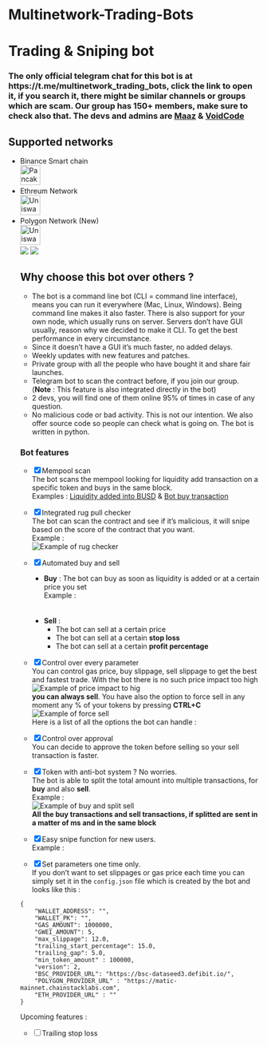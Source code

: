 # Multinetwork-Trading-Bots

<h1 class="code-line" data-line-start=0 data-line-end=1 ><a id="Trading__Sniping_bot_0"></a>Trading &amp; Sniping bot</h1>
<h3> The only official telegram chat for this bot is at https://t.me/multinetwork_trading_bots, click the link to open it, if you search it, there might be similar channels or groups which are scam. Our group has 150+ members, make sure to check also that. The devs and admins are <a href="http://t.me/Maaz_02">Maaz</a> & <a href="http://t.me/Voidcoder"> VoidCode </a></h3>
<h2 class="code-line" data-line-start=2 data-line-end=3 ><a id="Supported_networks_2"></a>Supported networks</h2>
<ul>
<li class="has-line-data" data-line-start="3" data-line-end="5">Binance Smart chain</br>
  <img src="https://pancakeswap.finance/favicon.ico" alt="Pancake Swap" widht="40" height="40">
 </li>
<li class="has-line-data" data-line-start="5" data-line-end="7">Ethreum Network</br>
  <img src="https://uniswap.org/favicon-32x32.png?v=9e6cfb30cbc0a5ba01a0f7bfe1f1924b" widht="40" height="40" alt="Uniswap">
 </li>
<li class="has-line-data" data-line-start="7" data-line-end="8">Polygon Network (New)</br>
  <img src="https://quickswap.exchange/logo_circle.png" widht="40" height="40" alt="Uniswap">
 </li>
<img src="https://i.ibb.co/FqcXK9r/image.png" >
<img src="https://i.ibb.co/6gPGPqh/image.png" >
<h2 class="code-line" data-line-start=0 data-line-end=1 ><a id="Why_choose_this_bot_over_others__0"></a>Why choose this bot over others ?</h2>
<ul>
<li class="has-line-data" data-line-start="1" data-line-end="2">The bot is a command line bot (CLI = command line interface), means you can run it everywhere (Mac, Linux, Windows). Being command line makes it also faster. There is also support for your own node, which usually runs on server. Servers don’t have GUI usually, reason why we decided to make it CLI. To get the best performance in every circumstance.</li>
<li class="has-line-data" data-line-start="2" data-line-end="3">Since it doesn’t have a GUI it’s much faster, no added delays.</li>
<li class="has-line-data" data-line-start="3" data-line-end="4">Weekly updates with new features and patches.</li>
<li class="has-line-data" data-line-start="4" data-line-end="5">Private group with all the people who have bought it and share fair launches.</li>
<li class="has-line-data" data-line-start="5" data-line-end="6">Telegram bot to scan the contract before, if you join our group. (<strong>Note</strong> : This feature is also integrated directly in the bot)</li>
<li class="has-line-data" data-line-start="6" data-line-end="7">2 devs, you will find one of them online 95% of times in case of any question.</li>
<li class="has-line-data" data-line-start="7" data-line-end="9">No malicious code or bad activity. This is not our intention. We also offer source code so people can check what is going on. The bot is written in python.</li>
</ul>
<h3 class="code-line" data-line-start=9 data-line-end=10 ><a id="Bot_features_9"></a>Bot features</h3>
<ul>
<li class="has-line-data" data-line-start="10" data-line-end="13">
<p class="has-line-data" data-line-start="10" data-line-end="13"><input type="checkbox" id="checkbox36" checked="true"><label for="checkbox36">Mempool scan</label><br>
The bot scans the mempool looking for liquidity add transaction on a specific token and buys in the same block.<br>
Examples : <a href="https://bscscan.com/tx/0xced8cd0bf97812c7e392cd2eacb4ba8ae7c37e9f7783561b69576947c35b4aed">Liquidity added into BUSD</a> &amp; <a href="https://bscscan.com/tx/0x4eb878767a4a7f0f6934475a0813880be00ef7724bde80de07babf048eef7db3">Bot buy transaction</a></p>
</li>
<li class="has-line-data" data-line-start="13" data-line-end="18">
<p class="has-line-data" data-line-start="13" data-line-end="17"><input type="checkbox" id="checkbox37" checked="true"><label for="checkbox37">Integrated rug pull checker</label><br>
The bot can scan the contract and see if it’s malicious, it will snipe based on the score of the contract that you want.<br>
Example :<br>
<img src="https://i.ibb.co/q58VYGy/image.png" alt="Example of rug checker"></p>
</li>
<li class="has-line-data" data-line-start="18" data-line-end="27">
<p class="has-line-data" data-line-start="18" data-line-end="19"><input type="checkbox" id="checkbox38" checked="true"><label for="checkbox38">Automated buy and sell</label></p>
<ul>
<li class="has-line-data" data-line-start="19" data-line-end="23"><strong>Buy</strong> : The bot can buy as soon as liquidity is added or at a certain price you set<br>
Example :<br>
<img src="https://i.ibb.co/5BhrGvZ/image.png" alt=""><br>
<img src="https://i.ibb.co/znxC3f4/image.png" alt=""></li>
<li class="has-line-data" data-line-start="23" data-line-end="27"><strong>Sell</strong> :
<ul>
<li class="has-line-data" data-line-start="24" data-line-end="25">The bot can sell at a certain price</li>
<li class="has-line-data" data-line-start="25" data-line-end="26">The bot can sell at a certain <strong>stop loss</strong></li>
<li class="has-line-data" data-line-start="26" data-line-end="27">The bot can sell at a certain <strong>profit percentage</strong></li>
</ul>
</li>
</ul>
</li>
<li class="has-line-data" data-line-start="27" data-line-end="34">
<p class="has-line-data" data-line-start="27" data-line-end="34"><input type="checkbox" id="checkbox39" checked="true"><label for="checkbox39">Control over every parameter</label><br>
You can control gas price, buy slippage, sell slippage to get the best and fastest trade. With the bot there is no such price impact too high<br>
<img src="https://i.ibb.co/2KD0s8d/image.png" alt="Example of price impact to hig"><br>
<strong>you can always sell</strong>. You have also the option to force sell in any moment any % of your tokens by pressing <strong>CTRL+C</strong><br>
<img src="https://i.ibb.co/PZ2wJB4/image.png" alt="Example of force sell"><br>
Here is a list of all the options the bot can handle :<br>
<img src="https://i.ibb.co/zJSPjBX/image.png" alt=""></p>
</li>
<li class="has-line-data" data-line-start="34" data-line-end="36">
<p class="has-line-data" data-line-start="34" data-line-end="36"><input type="checkbox" id="checkbox40" checked="true"><label for="checkbox40">Control over approval</label><br>
You can decide to approve the token before selling so your sell transaction is faster.</p>
</li>
<li class="has-line-data" data-line-start="36" data-line-end="41">
<p class="has-line-data" data-line-start="36" data-line-end="41"><input type="checkbox" id="checkbox41" checked="true"><label for="checkbox41">Token with anti-bot system ? No worries.</label><br>
The bot is able to split the total amount into multiple transactions, for <strong>buy</strong> and also <strong>sell</strong>.<br>
Example :<br>
<img src="https://i.ibb.co/RynzH4G/image.png" alt="Example of buy and split sell"><br>
<strong>All the buy transactions and sell transactions, if splitted are sent in a matter of ms and in the same block</strong></p>
</li>
<li class="has-line-data" data-line-start="41" data-line-end="44">
<p class="has-line-data" data-line-start="41" data-line-end="44"><input type="checkbox" id="checkbox42" checked="true"><label for="checkbox42">Easy snipe function for new users.</label><br>
Example :<br>
<img src="https://i.ibb.co/s3nKbN2/image.png" alt=""></p>
</li>
<li class="has-line-data" data-line-start="44" data-line-end="46">
<p class="has-line-data" data-line-start="44" data-line-end="46"><input type="checkbox" id="checkbox43" checked="true"><label for="checkbox43">Set parameters one time only.</label><br>
If you don’t want to set slippages or gas price each time you can simply set it in the <code>config.json</code> file which is created by the bot and looks like this :</p>
</li>
</ul>
<pre><code class="has-line-data" data-line-start="47" data-line-end="62">{
    &quot;WALLET_ADDRESS&quot;: &quot;&quot;,
    &quot;WALLET_PK&quot;: &quot;&quot;,
    &quot;GAS_AMOUNT&quot;: 1000000,
    &quot;GWEI_AMOUNT&quot;: 5,
    &quot;max_slippage&quot;: 12.0,
    &quot;trailing_start_percentage&quot;: 15.0,
    &quot;trailing_gap&quot;: 5.0,
    &quot;min_token_amount&quot; : 100000,
    &quot;version&quot;: 2,
    &quot;BSC_PROVIDER_URL&quot;: &quot;https://bsc-dataseed3.defibit.io/&quot;,
    &quot;POLYGON_PROVIDER_URL&quot; : &quot;https://matic-mainnet.chainstacklabs.com&quot;,
    &quot;ETH_PROVIDER_URL&quot; : &quot;&quot;
}
</code></pre>
<p class="has-line-data" data-line-start="63" data-line-end="64">Upcoming features :</p>
<ul>
<li class="has-line-data" data-line-start="64" data-line-end="65"><input type="checkbox" id="checkbox44"><label for="checkbox44">Trailing stop loss</label></li>
</ul>
